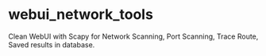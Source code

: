 # webui_network_tools
Clean WebUI with Scapy for Network Scanning, Port Scanning, Trace Route, Saved results in database.
